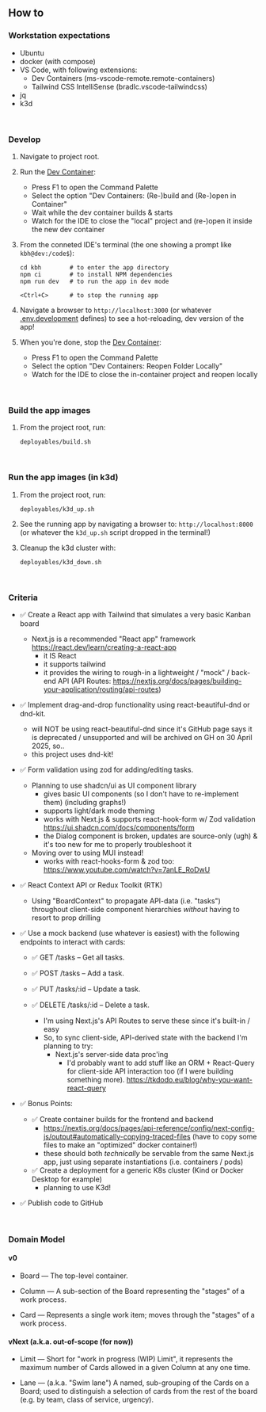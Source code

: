 ## How to ##

### Workstation expectations ###

- Ubuntu
- docker (with compose)
- VS Code, with following extensions:
  - Dev Containers (ms-vscode-remote.remote-containers)
  - Tailwind CSS IntelliSense (bradlc.vscode-tailwindcss)
- jq
- k3d


&nbsp;

### Develop ###

1. Navigate to project root.

1. Run the [Dev Container](https://code.visualstudio.com/docs/devcontainers/containers):
    - Press F1 to open the Command Palette
    - Select the option "Dev Containers: (Re-)build and (Re-)open in Container"
    - Wait while the dev container builds & starts
    - Watch for the IDE to close the "local" project and (re-)open it inside the new dev container

1. From the conneted IDE's terminal (the one showing a prompt like `kbh@dev:/code$`):
    ```
    cd kbh        # to enter the app directory
    npm ci        # to install NPM dependencies
    npm run dev   # to run the app in dev mode

    <Ctrl+C>      # to stop the running app
    ```

1. Navigate a browser to `http://localhost:3000` (or whatever [.env.development](./kbh/.env.development) defines) to see a hot-reloading, dev version of the app!

1. When you're done, stop the [Dev Container](https://code.visualstudio.com/docs/devcontainers/containers):
    - Press F1 to open the Command Palette
    - Select the option "Dev Containers: Reopen Folder Locally"
    - Watch for the IDE to close the in-container project and reopen locally


&nbsp;

### Build the app images ###

1. From the project root, run:
    ```
    deployables/build.sh
    ```


&nbsp;

### Run the app images (in k3d) ###

1. From the project root, run:
    ```
    deployables/k3d_up.sh
    ```

1. See the running app by navigating a browser to: `http://localhost:8000` (or whatever the `k3d_up.sh` script dropped in the terminal!)

1. Cleanup the k3d cluster with:
    ```
    deployables/k3d_down.sh
    ```

&nbsp;

### Criteria ###

- ✅ Create a React app with Tailwind that simulates a very basic Kanban board
  - Next.js is a recommended "React app" framework
    https://react.dev/learn/creating-a-react-app
    - it IS React
    - it supports tailwind
    - it provides the wiring to rough-in a lightweight / "mock" / back-end API
      (API Routes: https://nextjs.org/docs/pages/building-your-application/routing/api-routes)

- ✅ Implement drag-and-drop functionality using react-beautiful-dnd or dnd-kit.
  - will NOT be using react-beautiful-dnd since it's GitHub page says it is deprecated / unsupported and will be archived on GH on 30 April 2025, so..
  - this project uses dnd-kit!

- ✅ Form validation using zod for adding/editing tasks.
  - Planning to use shadcn/ui as UI component library
    - gives basic UI components (so I don't have to re-implement them) (including graphs!)
    - supports light/dark mode theming
    - works with Next.js & supports react-hook-form w/ Zod validation
      https://ui.shadcn.com/docs/components/form
    - the Dialog component is broken, updates are source-only (ugh) & it's too new for me to properly troubleshoot it
  - Moving over to using MUI instead!
    - works with react-hooks-form & zod too: https://www.youtube.com/watch?v=7anLE_RoDwU

- ✅ React Context API or Redux Toolkit (RTK)
  - Using "BoardContext" to propagate API-data (i.e. "tasks") throughout client-side
    component hierarchies _without_ having to resort to prop drilling

- ✅ Use a mock backend (use whatever is easiest) with the following endpoints to interact with cards:
  - ✅ GET /tasks – Get all tasks.
  - ✅ POST /tasks – Add a task.
  - ✅ PUT /tasks/:id – Update a task.
  - ✅ DELETE /tasks/:id – Delete a task.

    - I'm using Next.js's API Routes to serve these since it's built-in / easy
    - So, to sync client-side, API-derived state with the backend I'm planning to try:
      - Next.js's server-side data proc'ing
        - I'd probably want to add stuff like an ORM + React-Query for client-side API interaction too (if I were building something more).
          https://tkdodo.eu/blog/why-you-want-react-query

- ✅ Bonus Points:
  - ✅ Create container builds for the frontend and backend
    - https://nextjs.org/docs/pages/api-reference/config/next-config-js/output#automatically-copying-traced-files
      (have to copy some files to make an "optimized" docker container!)
    - these should both _technically_ be servable from the same Next.js app, just using 
      separate instantiations (i.e. containers / pods)
  - ✅ Create a deployment for a generic K8s cluster (Kind or Docker Desktop for example)
    - planning to use K3d!
  
- ✅ Publish code to GitHub


&nbsp;

### Domain Model ###

#### v0 ####

- Board &mdash; The top-level container.

- Column &mdash; A sub-section of the Board representing the "stages" of a work process.

- Card &mdash; Represents a single work item; moves through the "stages" of a work process.


#### vNext (a.k.a. out-of-scope (for now)) ####

- Limit &mdash; Short for "work in progress (WIP) Limit", it represents the maximum number of Cards allowed in a given Column at any one time.

- Lane &mdash; (a.k.a. "Swim lane") A named, sub-grouping of the Cards on a Board; used to distinguish a selection of cards from the rest of the board (e.g. by team, class of service, urgency).